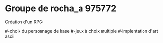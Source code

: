 # Groupe de rocha_a 975772

Création d'un RPG:

#-choix du personnage de base
#-jeux à choix multiple
#-implentation d'art ascii
